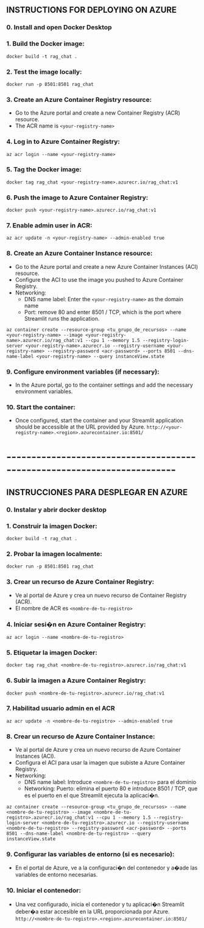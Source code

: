 ## INSTRUCTIONS FOR DEPLOYING ON AZURE

### 0. Install and open Docker Desktop

### 1. Build the Docker image:
`docker build -t rag_chat .`

### 2. Test the image locally:
`docker run -p 8501:8501 rag_chat`

### 3. Create an Azure Container Registry resource:
- Go to the Azure portal and create a new Container Registry (ACR) resource.
- The ACR name is `<your-registry-name>`

### 4. Log in to Azure Container Registry:
`az acr login --name <your-registry-name>`

### 5. Tag the Docker image:
`docker tag rag_chat <your-registry-name>.azurecr.io/rag_chat:v1`

### 6. Push the image to Azure Container Registry:
`docker push <your-registry-name>.azurecr.io/rag_chat:v1`

### 7. Enable admin user in ACR:
`az acr update -n <your-registry-name> --admin-enabled true`

### 8. Create an Azure Container Instance resource:
- Go to the Azure portal and create a new Azure Container Instances (ACI) resource.
- Configure the ACI to use the image you pushed to Azure Container Registry.
- Networking:
   + DNS name label: Enter the `<your-registry-name>` as the domain name
   + Port: remove 80 and enter 8501 / TCP, which is the port where Streamlit runs the application.

`az container create --resource-group <tu_grupo_de_recursos> --name <your-registry-name> --image <your-registry-name>.azurecr.io/rag_chat:v1 --cpu 1 --memory 1.5 --registry-login-server <your-registry-name>.azurecr.io --registry-username <your-registry-name> --registry-password <acr-password> --ports 8501 --dns-name-label <your-registry-name> --query instanceView.state`

### 9. Configure environment variables (if necessary):
- In the Azure portal, go to the container settings and add the necessary environment variables.

### 10. Start the container:
- Once configured, start the container and your Streamlit application should be accessible at the URL provided by Azure.
   `http://<your-registry-name>.<region>.azurecontainer.io:8501/`

# ------------------------------------------------------------------------

## INSTRUCCIONES PARA DESPLEGAR EN AZURE

### 0. Instalar y abrir docker desktop

### 1. Construir la imagen Docker:
`docker build -t rag_chat .`

### 2. Probar la imagen localmente:
`docker run -p 8501:8501 rag_chat`

### 3. Crear un recurso de Azure Container Registry:
- Ve al portal de Azure y crea un nuevo recurso de Container Registry (ACR).
- El nombre de ACR es `<nombre-de-tu-registro>`

### 4. Iniciar sesi�n en Azure Container Registry:
`az acr login --name <nombre-de-tu-registro>`

### 5. Etiquetar la imagen Docker:
`docker tag rag_chat <nombre-de-tu-registro>.azurecr.io/rag_chat:v1`

### 6. Subir la imagen a Azure Container Registry:
`docker push <nombre-de-tu-registro>.azurecr.io/rag_chat:v1`

### 7. Habilitad usuario admin en el ACR
`az acr update -n <nombre-de-tu-registro> --admin-enabled true`

### 8. Crear un recurso de Azure Container Instance:
- Ve al portal de Azure y crea un nuevo recurso de Azure Container Instances (ACI).
- Configura el ACI para usar la imagen que subiste a Azure Container Registry.
- Networking:
   + DNS name label: Introduce `<nombre-de-tu-registro>` para el dominio
   + Networking: Puerto: elimina el puerto 80 e introduce 8501 / TCP, que es el puerto en el que Streamlit ejecuta la aplicaci�n.

`az container create --resource-group <tu_grupo_de_recursos> --name <nombre-de-tu-registro> --image <nombre-de-tu-registro>.azurecr.io/rag_chat:v1 --cpu 1 --memory 1.5 --registry-login-server <nombre-de-tu-registro>.azurecr.io --registry-username <nombre-de-tu-registro> --registry-password <acr-password> --ports 8501 --dns-name-label <nombre-de-tu-registro> --query instanceView.state`

### 9. Configurar las variables de entorno (si es necesario):
- En el portal de Azure, ve a la configuraci�n del contenedor y a�ade las variables de entorno necesarias.

### 10. Iniciar el contenedor:
- Una vez configurado, inicia el contenedor y tu aplicaci�n Streamlit deber�a estar accesible en la URL proporcionada por Azure.
   `http://<nombre-de-tu-registro>.<region>.azurecontainer.io:8501/`
